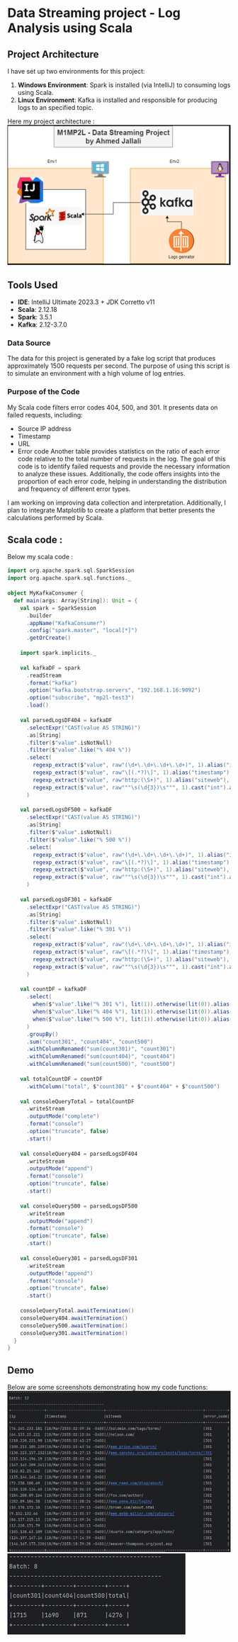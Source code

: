 # Data Streaming project - Log Analysis using Scala

## Project Architecture
I have set up two environments for this project:
1. **Windows Environment**: Spark is installed (via IntelliJ) to consuming logs using Scala.
2. **Linux Environment**: Kafka is installed and responsible for producing logs to an specified topic.

Here my project architecture :
![Architecture Diagram](https://raw.githubusercontent.com/AhmedJallali/BigData/main/Arch1.png)

## Tools Used
- **IDE**: IntelliJ Ultimate 2023.3 + JDK Corretto v11
- **Scala**: 2.12.18
- **Spark**: 3.5.1
- **Kafka**: 2.12-3.7.0

### Data Source
The data for this project is generated by a fake log script that produces approximately 1500 requests per second. The purpose of using this script is to simulate an environment with a high volume of log entries.

### Purpose of the Code
My Scala code filters error codes 404, 500, and 301. It presents data on failed requests, including:
  - Source IP address
  - Timestamp
  - URL
  - Error code
Another table provides statistics on the ratio of each error code relative to the total number of requests in the log.
The goal of this code is to identify failed requests and provide the necessary information to analyze these issues. Additionally, the code offers insights into the proportion of each error code, helping in understanding the distribution and frequency of different error types.

I am working on improving data collection and interpretation. Additionally, I plan to integrate Matplotlib to create a platform that better presents the calculations performed by Scala.

## Scala code :
Below my scala code :
```scala
import org.apache.spark.sql.SparkSession
import org.apache.spark.sql.functions._

object MyKafkaConsumer {
  def main(args: Array[String]): Unit = {
    val spark = SparkSession
      .builder
      .appName("KafkaConsumer")
      .config("spark.master", "local[*]") 
      .getOrCreate()

    import spark.implicits._

    val kafkaDF = spark
      .readStream
      .format("kafka")
      .option("kafka.bootstrap.servers", "192.168.1.16:9092")
      .option("subscribe", "mp2l-test3")
      .load()

    val parsedLogsDF404 = kafkaDF
      .selectExpr("CAST(value AS STRING)")
      .as[String]
      .filter($"value".isNotNull)
      .filter($"value".like("% 404 %"))
      .select(
        regexp_extract($"value", raw"(\d+\.\d+\.\d+\.\d+)", 1).alias("ip"),
        regexp_extract($"value", raw"\[(.*?)\]", 1).alias("timestamp"),
        regexp_extract($"value", raw"http:(\S+)", 1).alias("siteweb"),
        regexp_extract($"value", raw"""\s(\d{3})\s""", 1).cast("int").alias("error_code")
      )

    val parsedLogsDF500 = kafkaDF
      .selectExpr("CAST(value AS STRING)")
      .as[String]
      .filter($"value".isNotNull)
      .filter($"value".like("% 500 %"))
      .select(
        regexp_extract($"value", raw"(\d+\.\d+\.\d+\.\d+)", 1).alias("ip"),
        regexp_extract($"value", raw"\[(.*?)\]", 1).alias("timestamp"),
        regexp_extract($"value", raw"http:(\S+)", 1).alias("siteweb"),
        regexp_extract($"value", raw"""\s(\d{3})\s""", 1).cast("int").alias("error_code")
      )

    val parsedLogsDF301 = kafkaDF
      .selectExpr("CAST(value AS STRING)")
      .as[String]
      .filter($"value".isNotNull)
      .filter($"value".like("% 301 %"))
      .select(
        regexp_extract($"value", raw"(\d+\.\d+\.\d+\.\d+)", 1).alias("ip"),
        regexp_extract($"value", raw"\[(.*?)\]", 1).alias("timestamp"),
        regexp_extract($"value", raw"http:(\S+)", 1).alias("siteweb"),
        regexp_extract($"value", raw"""\s(\d{3})\s""", 1).cast("int").alias("error_code")
      )

    val countDF = kafkaDF
      .select(
        when($"value".like("% 301 %"), lit(1)).otherwise(lit(0)).alias("count301"),
        when($"value".like("% 404 %"), lit(1)).otherwise(lit(0)).alias("count404"),
        when($"value".like("% 500 %"), lit(1)).otherwise(lit(0)).alias("count500")
      )
      .groupBy()
      .sum("count301", "count404", "count500")
      .withColumnRenamed("sum(count301)", "count301")
      .withColumnRenamed("sum(count404)", "count404")
      .withColumnRenamed("sum(count500)", "count500")

    val totalCountDF = countDF
      .withColumn("total", $"count301" + $"count404" + $"count500")

    val consoleQueryTotal = totalCountDF
      .writeStream
      .outputMode("complete")
      .format("console")
      .option("truncate", false)
      .start()

    val consoleQuery404 = parsedLogsDF404
      .writeStream
      .outputMode("append")
      .format("console")
      .option("truncate", false)
      .start()

    val consoleQuery500 = parsedLogsDF500
      .writeStream
      .outputMode("append")
      .format("console")
      .option("truncate", false)
      .start()

    val consoleQuery301 = parsedLogsDF301
      .writeStream
      .outputMode("append")
      .format("console")
      .option("truncate", false)
      .start()

    consoleQueryTotal.awaitTermination()
    consoleQuery404.awaitTermination()
    consoleQuery500.awaitTermination()
    consoleQuery301.awaitTermination()
  }
}
```

## Demo
Below are some screenshots demonstrating how my code functions:
![Screenshot 1](https://github.com/AhmedJallali/BigData/blob/main/Tab1.png)
![Screenshot 2](https://github.com/AhmedJallali/BigData/blob/main/Tab2.png)
